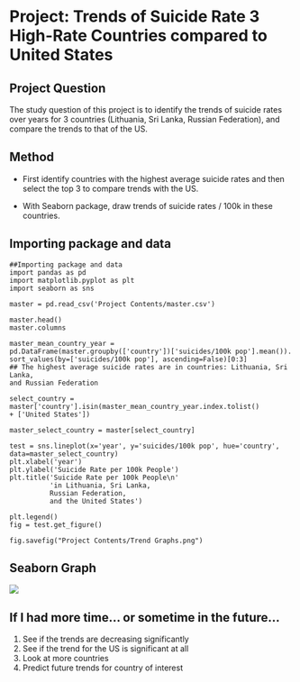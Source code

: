 # Project: Trends of Suicide Rate 3 High-Rate Countries compared to United States

## Project Question
The study question of this project is to identify the trends of suicide rates over years for 3 countries (Lithuania, Sri Lanka, Russian Federation), and compare the trends to that of the US.

## Method
* First identify countries with the highest average suicide rates and then select the top 3 to compare trends with the US.

* With Seaborn package, draw trends of suicide rates / 100k in these countries.

## Importing package and data
```
##Importing package and data
import pandas as pd
import matplotlib.pyplot as plt
import seaborn as sns

master = pd.read_csv('Project Contents/master.csv')

master.head()
master.columns

master_mean_country_year = 
pd.DataFrame(master.groupby(['country'])['suicides/100k pop'].mean()).
sort_values(by=['suicides/100k pop'], ascending=False)[0:3]
## The highest average suicide rates are in countries: Lithuania, Sri Lanka, 
and Russian Federation

select_country = master['country'].isin(master_mean_country_year.index.tolist() 
+ ['United States'])

master_select_country = master[select_country]

test = sns.lineplot(x='year', y='suicides/100k pop', hue='country', 
data=master_select_country)
plt.xlabel('year')
plt.ylabel('Suicide Rate per 100k People')
plt.title('Suicide Rate per 100k People\n'
          'in Lithuania, Sri Lanka, 
          Russian Federation, 
          and the United States')
          
plt.legend()
fig = test.get_figure()

fig.savefig("Project Contents/Trend Graphs.png")
```

## Seaborn Graph
![](https://raw.githubusercontent.com/biof309/spring2019-solo-project-lai1737/master/Project%20Contents/Trend%20Graphs.png)

## If I had more time... or sometime in the future...
1. See if the trends are decreasing significantly
2. See if the trend for the US is significant at all
3. Look at more countries
4. Predict future trends for country of interest